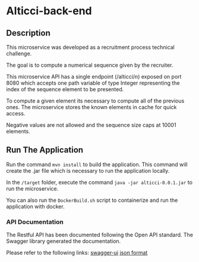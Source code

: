 # Alticci-back-end

## Description

This microservice was developed as a recruitment process technical challenge.

The goal is to compute a numerical sequence given by the recruiter.

This microservice API has a single endpoint (/alticci/n) exposed on port 8080 which accepts one path variable of type Integer representing the index of the sequence element to be presented.

To compute a given element its necessary to compute all of the previous ones.
The microservice stores the known elements in cache for quick access.

Negative values are not allowed and the sequence size caps at 10001 elements.

## Run The Application

Run the command `mvn install` to build the application.
This command will create the .jar file which is necessary to run the application locally.

In the `/target` folder, execute the command `java -jar alticci-0.0.1.jar` to run the microservice.

You can also run the `DockerBuild.sh` script to containerize and run the application with docker.

### API Documentation

The Restful API has been documented following the Open API standard. 
The Swagger library generated the documentation.

Please refer to the following links: 
[swagger-ui](http://localhost:8080/swagger-ui/index.html#/)
[json format](http://localhost:8080/v3/api-docs)
